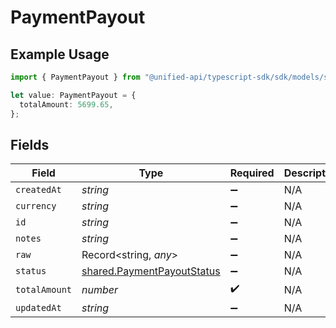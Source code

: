 # PaymentPayout

## Example Usage

```typescript
import { PaymentPayout } from "@unified-api/typescript-sdk/sdk/models/shared";

let value: PaymentPayout = {
  totalAmount: 5699.65,
};
```

## Fields

| Field                                                                           | Type                                                                            | Required                                                                        | Description                                                                     |
| ------------------------------------------------------------------------------- | ------------------------------------------------------------------------------- | ------------------------------------------------------------------------------- | ------------------------------------------------------------------------------- |
| `createdAt`                                                                     | *string*                                                                        | :heavy_minus_sign:                                                              | N/A                                                                             |
| `currency`                                                                      | *string*                                                                        | :heavy_minus_sign:                                                              | N/A                                                                             |
| `id`                                                                            | *string*                                                                        | :heavy_minus_sign:                                                              | N/A                                                                             |
| `notes`                                                                         | *string*                                                                        | :heavy_minus_sign:                                                              | N/A                                                                             |
| `raw`                                                                           | Record<string, *any*>                                                           | :heavy_minus_sign:                                                              | N/A                                                                             |
| `status`                                                                        | [shared.PaymentPayoutStatus](../../../sdk/models/shared/paymentpayoutstatus.md) | :heavy_minus_sign:                                                              | N/A                                                                             |
| `totalAmount`                                                                   | *number*                                                                        | :heavy_check_mark:                                                              | N/A                                                                             |
| `updatedAt`                                                                     | *string*                                                                        | :heavy_minus_sign:                                                              | N/A                                                                             |